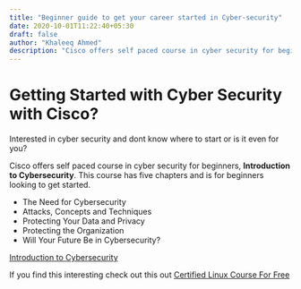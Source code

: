 ```yaml
---
title: "Beginner guide to get your career started in Cyber-security"
date: 2020-10-01T11:22:40+05:30
draft: false
author: "Khaleeq Ahmed"
description: "Cisco offers self paced course in cyber security for beginners, **Introduction to Cybersecurity**. This course has five chapters and is for beginners looking to get started."
---
```


# Getting Started with Cyber Security with Cisco?

Interested in cyber security and dont know where to start or is it even for you?

Cisco offers self paced course in cyber security for beginners, **Introduction to Cybersecurity**. This course has five chapters and is for beginners looking to get started.

- The Need for Cybersecurity
- Attacks, Concepts and Techniques
- Protecting Your Data and Privacy
- Protecting the Organization
- Will Your Future Be in Cybersecurity?

[Introduction to Cybersecurity](https://www.netacad.com/courses/cybersecurity/introduction-cybersecurity)

If you find this interesting check out this out [Certified Linux Course For Free](https://techaware.netlify.app/posts/getting-started-cybsec/techawarelink)